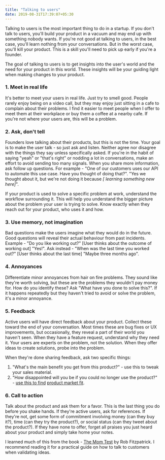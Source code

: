 ```yaml
---
title: "Talking to users"
date: 2019-08-31T17:39:07+05:30
---
```


Talking to users is the most important thing to do in a startup.
If you don't talk to users, you'll build your product in a vacuum and may end up
with something nobody wants.
If you're not good at talking to users, in the best case, you'll learn nothing
from your conversations. But in the worst case, you'll kill your product.
This is a skill you'll need to pick up early if you're a founder.

The goal of talking to users is to get insights into the user's world and
the need for your product in this world. These insights will be your
guiding light when making changes to your product.


### 1. Meet in real life
It's better to meet your users in real life. Just try to smell good.
People rarely enjoy being on a video call, but they may enjoy just sitting in a cafe
to complain about their problems.
I find it easier to meet people when I offer to meet them at their workplace or
buy them a coffee at a nearby cafe. If you're not where your users are,
this will be a problem.

### 2. Ask, don't tell
Founders love talking about their products, but this is not the time. Your
goal is to make the user talk - so just ask and listen. Neither agree nor disagree
with the things they say unless specifically asked. If you're in the habit
of saying "yeah" or "that's right" or nodding a lot in conversations, make an effort to
avoid sending too many signals.
When you share more information, ask follow up questions. For example -
"One of our customers uses our API to automate this use case. Have you thought
of doing that?". "Yes we thought about it, but we're not doing it because *[
learning something new here]*".

If your product is used to solve a specific problem at work, understand the workflow
surrounding it. This will help you understand the bigger picture about the problem your user is
trying to solve. Know exactly when they reach out for your product, who uses it
and how.

### 3. Use memory, not imagination
Bad questions make the users imagine what they would do in the future.
Good questions will reveal their actual behaviour from past incidents.
Example - "Do you like working out?"
[User thinks about the outcome of working out] "Yes!". Ask instead - "When was
the last time you worked out?" [User thinks about the last time] "Maybe three
months ago".

### 4. Annoyances
Differentiate minor annoyances from hair on fire problems.
They sound like they're worth solving, but these are the problems they wouldn't pay money for.
How do you identify these? Ask "What have you done to solve this?". If it
happens repeatedly but they haven't tried to avoid or solve the problem, it's
a minor annoyance.

### 5. Feedback
Active users will have direct feedback about your product. Collect these toward
the end of your conversation. Most times these are bug
fixes or UX improvements, but occasionally, they reveal a part of their world
you haven't seen. When they have a feature request, understand why they need it.
Your users are experts on the problem, not the solution. When they offer ideas
to create solutions, probe into the problem.

When they're done sharing feedback, ask two specific things:

1. "What's the main benefit you get from this product?" - use this to tweak your
sales material.
2. "How disappointed will you be if you could no longer use the product?" -
[use this to find](https://firstround.com/review/how-superhuman-built-an-engine-to-find-product-market-fit/)
[product market fit](https://blog.wealthfront.com/recognize-when-your-company-is-sinking/).


### 6. Call to action
Talk about the product and ask them for a favor.
This is the last thing you do before you shake hands.
If they're active users, ask for references. If they're not, get some form of commitment
involving money (can they buy it?), time (can they try the product?), or social status
(can they tweet about the product?).
If they have none to offer, forget all praises you just heard about your product
and simply take home your notes.

I learned much of this from the book - [The Mom Test](https://www.amazon.in/Mom-Test-customers-business-everyone-ebook/dp/B01H4G2J1U)
by Rob Fitzpatrick. I recommend reading it for a practical guide on
how to talk to customers when validating ideas.
